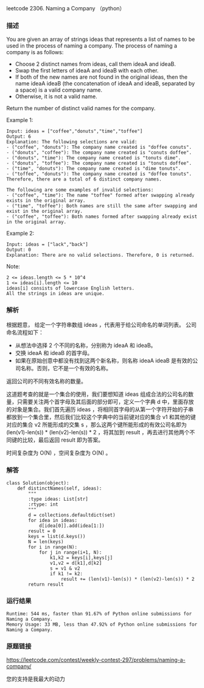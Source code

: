 leetcode 2306. Naming a Company （python）




### 描述

You are given an array of strings ideas that represents a list of names to be used in the process of naming a company. The process of naming a company is as follows:

* Choose 2 distinct names from ideas, call them ideaA and ideaB.
* Swap the first letters of ideaA and ideaB with each other.
* If both of the new names are not found in the original ideas, then the name ideaA ideaB (the concatenation of ideaA and ideaB, separated by a space) is a valid company name.
* Otherwise, it is not a valid name.

Return the number of distinct valid names for the company.



Example 1:

	Input: ideas = ["coffee","donuts","time","toffee"]
	Output: 6
	Explanation: The following selections are valid:
	- ("coffee", "donuts"): The company name created is "doffee conuts".
	- ("donuts", "coffee"): The company name created is "conuts doffee".
	- ("donuts", "time"): The company name created is "tonuts dime".
	- ("donuts", "toffee"): The company name created is "tonuts doffee".
	- ("time", "donuts"): The company name created is "dime tonuts".
	- ("toffee", "donuts"): The company name created is "doffee tonuts".
	Therefore, there are a total of 6 distinct company names.
	
	The following are some examples of invalid selections:
	- ("coffee", "time"): The name "toffee" formed after swapping already exists in the original array.
	- ("time", "toffee"): Both names are still the same after swapping and exist in the original array.
	- ("coffee", "toffee"): Both names formed after swapping already exist in the original array.

	
Example 2:

	Input: ideas = ["lack","back"]
	Output: 0
	Explanation: There are no valid selections. Therefore, 0 is returned.






Note:

	2 <= ideas.length <= 5 * 10^4
	1 <= ideas[i].length <= 10
	ideas[i] consists of lowercase English letters.
	All the strings in ideas are unique.


### 解析


根据题意， 给定一个字符串数组 ideas ，代表用于给公司命名的单词列表。 公司命名流程如下：

* 从想法中选择 2 个不同的名称，分别称为 ideaA 和 ideaB。
* 交换 ideaA 和 ideaB 的首字母。
* 如果在原始创意中都没有找到这两个新名称，则名称 ideaA ideaB 是有效的公司名称。否则，它不是一个有效的名称。

返回公司的不同有效名称的数量。

这道题考查的就是一个集合的使用，我们要想知道 ideas 组成合法的公司名的数量，只需要关注两个首字母及其后面的部分即可，定义一个字典 d 中，里面存放的对象是集合。我们首先遍历 ideas ，将相同首字母的从第一个字符开始的子串都放到一个集合里，然后我们比较这个字典中的当前键对应的集合 v1  和其他的键对应的集合 v2 所能形成的交集 s ，那么这两个键所能形成的有效公司名即为  (len(v1)-len(s)) * (len(v2)-len(s)) * 2 ，将其加到 result ，再去进行其他两个不同键的比较，最后返回 result 即为答案。

时间复杂度为 O(N) ，空间复杂度为 O(N) 。

### 解答
				
	class Solution(object):
	    def distinctNames(self, ideas):
	        """
	        :type ideas: List[str]
	        :rtype: int
	        """
	        d = collections.defaultdict(set)
	        for idea in ideas:
	            d[idea[0]].add(idea[1:])
	        result = 0
	        keys = list(d.keys())
	        N = len(keys)
	        for i in range(N):
	            for j in range(i+1, N):
	                k1,k2 = keys[i],keys[j]
	                v1,v2 = d[k1],d[k2]
	                s = v1 & v2
	                if k1 != k2:
	                    result += (len(v1)-len(s)) * (len(v2)-len(s)) * 2
	        return result

            	      
			
### 运行结果

	
	Runtime: 544 ms, faster than 91.67% of Python online submissions for Naming a Company.
	Memory Usage: 33 MB, less than 47.92% of Python online submissions for Naming a Company.

### 原题链接


https://leetcode.com/contest/weekly-contest-297/problems/naming-a-company/


您的支持是我最大的动力
